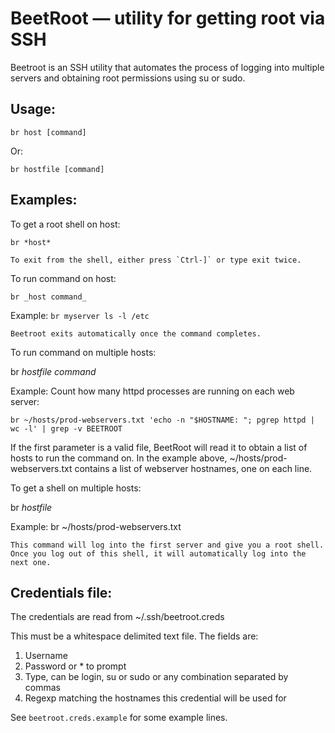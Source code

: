 BeetRoot &mdash; utility for getting root via SSH
======================================

Beetroot is an SSH utility that automates the process of logging into multiple servers and obtaining root permissions using su or sudo. 

Usage:
------

`br host [command]`

Or:

`br hostfile [command]`

Examples:
---------

To get a root shell on host:

`br *host*`

    To exit from the shell, either press `Ctrl-]` or type exit twice.
    
To run command on host:

`br _host command_`

Example: `br myserver ls -l /etc`

    Beetroot exits automatically once the command completes.
    
To run command on multiple hosts:

br *hostfile* *command*

Example: Count how many httpd processes are running on each web server:

```
br ~/hosts/prod-webservers.txt 'echo -n "$HOSTNAME: "; pgrep httpd | wc -l' | grep -v BEETROOT
```

If the first parameter is a valid file, BeetRoot will read it to obtain a list of hosts to run the command on.
In the example above, ~/hosts/prod-webservers.txt contains a list of webserver hostnames, one on each line.


To get a shell on multiple hosts:

br _hostfile_

Example: br ~/hosts/prod-webservers.txt 

    This command will log into the first server and give you a root shell. Once you log out of this shell, it will automatically log into the next one.

Credentials file:
-----------------

The credentials are read from ~/.ssh/beetroot.creds
    
This must be a whitespace delimited text file. The fields are:

1. Username
2. Password or * to prompt
3. Type, can be login, su or sudo or any combination separated by commas
4. Regexp matching the hostnames this credential will be used for

See `beetroot.creds.example` for some example lines.
